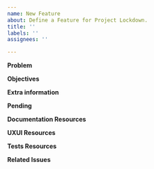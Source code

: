 ```yaml
---
name: New Feature
about: Define a Feature for Project Lockdown.
title: ''
labels: ''
assignees: ''

---
```


**Problem**


**Objectives**


**Extra information**


**Pending**


**Documentation Resources**


**UXUI Resources**


**Tests Resources**


**Related Issues**

